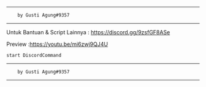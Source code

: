 ------------------------------------------------
		by Gusti Agung#9357
------------------------------------------------

Untuk Bantuan & Script Lainnya : https://discord.gg/9zsfGF8ASe

Preview :https://youtu.be/mi6zwj9QJ4U

``start DiscordCommand``

------------------------------------------------
		by Gusti Agung#9357
------------------------------------------------
